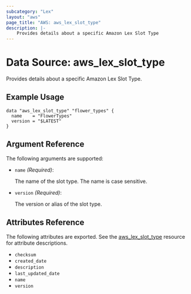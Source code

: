 ```yaml
---
subcategory: "Lex"
layout: "aws"
page_title: "AWS: aws_lex_slot_type"
description: |-
    Provides details about a specific Amazon Lex Slot Type
---
```


# Data Source: aws_lex_slot_type

Provides details about a specific Amazon Lex Slot Type.

## Example Usage

```hcl
data "aws_lex_slot_type" "flower_types" {
  name    = "FlowerTypes"
  version = "$LATEST"
}
```

## Argument Reference

The following arguments are supported:

* `name` _(Required)_:

    The name of the slot type. The name is case sensitive.

* `version` _(Required)_:

    The version or alias of the slot type.

## Attributes Reference

The following attributes are exported. See the [aws_lex_slot_type](/docs/providers/aws/r/lex_slot_type.html)
resource for attribute descriptions.

* `checksum`
* `created_date`
* `description`
* `last_updated_date`
* `name`
* `version`
